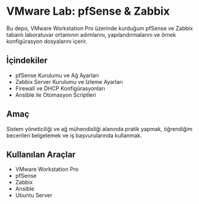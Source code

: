 # VMware Lab: pfSense & Zabbix

Bu depo, VMware Workstation Pro üzerinde kurduğum pfSense ve Zabbix tabanlı laboratuvar ortamının adımlarını, yapılandırmalarını ve örnek konfigürasyon dosyalarını içerir.

## İçindekiler

- pfSense Kurulumu ve Ağ Ayarları
- Zabbix Server Kurulumu ve İzleme Ayarları
- Firewall ve DHCP Konfigürasyonları
- Ansible ile Otomasyon Scriptleri

## Amaç

Sistem yöneticiliği ve ağ mühendisliği alanında pratik yapmak, öğrendiğim becerileri belgelemek ve iş başvurularında kullanmak.

## Kullanılan Araçlar

- VMware Workstation Pro
- pfSense
- Zabbix
- Ansible
- Ubuntu Server